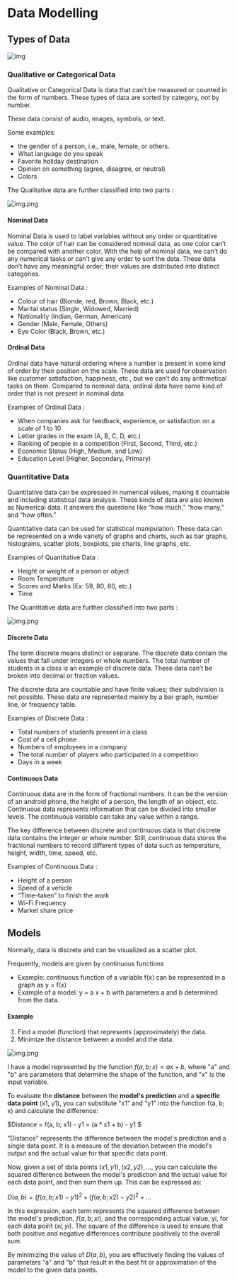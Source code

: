 # Data Modelling

## Types of Data
![img](./img/types-of-data.png)
### Qualitative or Categorical Data
Qualitative or Categorical Data is data that can’t be measured or counted in the form of numbers. 
These types of data are sorted by category, not by number. 

These data consist of audio, images, symbols, or text. 

Some examples:
* the gender of a person, i.e., male, female, or others.
* What language do you speak
* Favorite holiday destination
* Opinion on something (agree, disagree, or neutral)
* Colors

The Qualitative data are further classified into two parts :

![img.png](img/nominal-ordinal.png)

#### Nominal Data
Nominal Data is used to label variables without any order or quantitative value. The color of hair can be considered nominal data, as one color can’t be compared with another color.
With the help of nominal data, we can’t do any numerical tasks or can’t give any order to sort the data. These data don’t have any meaningful order; their values are distributed into distinct categories.

Examples of Nominal Data :
* Colour of hair (Blonde, red, Brown, Black, etc.)
* Marital status (Single, Widowed, Married)
* Nationality (Indian, German, American)
* Gender (Male, Female, Others)
* Eye Color (Black, Brown, etc.)

#### Ordinal Data
Ordinal data have natural ordering where a number is present in some kind of order by their position on the scale. These data are used for observation like customer satisfaction, happiness, etc., but we can’t do any arithmetical tasks on them. 
Compared to nominal data, ordinal data have some kind of order that is not present in nominal data.  

Examples of Ordinal Data :
* When companies ask for feedback, experience, or satisfaction on a scale of 1 to 10 
* Letter grades in the exam (A, B, C, D, etc.)
* Ranking of people in a competition (First, Second, Third, etc.)
* Economic Status (High, Medium, and Low)
* Education Level (Higher, Secondary, Primary)

### Quantitative Data
Quantitative data can be expressed in numerical values, making it countable and including statistical data analysis. 
These kinds of data are also known as Numerical data. It answers the questions like “how much,” “how many,” and “how often.” 

Quantitative data can be used for statistical manipulation. 
These data can be represented on a wide variety of graphs and charts, such as bar graphs, histograms, scatter plots, boxplots, pie charts, line graphs, etc.

Examples of Quantitative Data : 
* Height or weight of a person or object 
* Room Temperature 
* Scores and Marks (Ex: 59, 80, 60, etc.)
* Time 

The Quantitative data are further classified into two parts :

![img.png](img/discrete-continuous.png)

#### Discrete Data
The term discrete means distinct or separate. The discrete data contain the values that fall under integers or whole numbers. 
The total number of students in a class is an example of discrete data. These data can’t be broken into decimal or fraction values.

The discrete data are countable and have finite values; their subdivision is not possible. 
These data are represented mainly by a bar graph, number line, or frequency table.

Examples of Discrete Data : 
* Total numbers of students present in a class 
* Cost of a cell phone 
* Numbers of employees in a company 
* The total number of players who participated in a competition 
* Days in a week

#### Continuous Data
Continuous data are in the form of fractional numbers. It can be the version of an android phone, the height of a person, the length of an object, etc. 
Continuous data represents information that can be divided into smaller levels. The continuous variable can take any value within a range. 

The key difference between discrete and continuous data is that discrete data contains the integer or whole number. 
Still, continuous data stores the fractional numbers to record different types of data such as temperature, height, width, time, speed, etc.

Examples of Continuous Data : 
* Height of a person 
* Speed of a vehicle 
* “Time-taken” to finish the work 
* Wi-Fi Frequency 
* Market share price

## Models

Normally, data is discrete and can be visualized as a scatter plot.

Frequently, models are given by continuous functions
* Example: continuous function of a variable f(x) can be represented in a graph as y = f(x)
* Example of a model: y = a x + b with parameters a and b determined from the data.

#### Example
1. Find a model (function) that represents (approximately) the data. 
2. Minimize the distance between a model and the data.

![img.png](model-ex.png)


I have a model represented by the function $f(a, b; x) = ax + b$, where "a" and "b" are parameters that determine the shape of the function, and "x" is the input variable.

To evaluate the **distance** between the **model's prediction** and a **specific data point** (x1, y1), you can substitute "x1" and "y1" into the function f(a, b; x) and calculate the difference:

$Distance = f(a, b; x1) - y1
= (a * x1 + b) - y1 $

"Distance" represents the difference between the model's prediction and a single data point. It is a measure of the deviation between the model's output and the actual value for that specific data point.


Now, given a set of data points ${(x1, y1), (x2, y2), ...}$, you can calculate the squared difference between the model's prediction and the actual value for each data point, and then sum them up. This can be expressed as:

$D(a, b) = (f(a, b; x1) - y1)^2 + (f(a, b; x2) - y2)^2 + ...$

In this expression, each term represents the squared difference between the model's prediction, $f(a, b; xi)$, and the corresponding actual value, yi, for each data point $(xi, yi)$. 
The square of the difference is used to ensure that both positive and negative differences contribute positively to the overall sum.

By minimizing the value of $D(a, b)$, you are effectively finding the values of parameters "a" and "b" that result in the best fit or approximation of the model to the given data points. 


